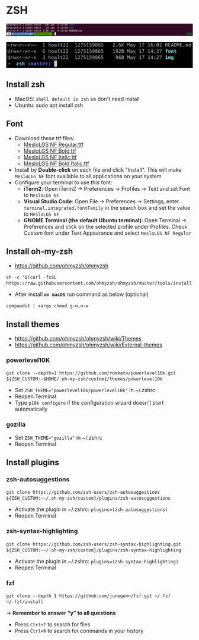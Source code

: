# ZSH

![image](img/ubuntu.png)

![image](img/macos.png)

## Install zsh

- MacOS: `shell default is zsh` so don't need install
- Ubuntu: sudo apt install zsh

## Font

- Download these ttf files:
  - [MesloLGS NF Regular.ttf](font/MesloLGS%20NF%20Regular.ttf)
  - [MesloLGS NF Bold.ttf](font/MesloLGS%20NF%20Bold.ttf)
  - [MesloLGS NF Italic.ttf](/MesloLGS%20NF%20Italic.ttf)
  - [MesloLGS NF Bold Italic.ttf](font/MesloLGS%20NF%20Bold%20Italic.ttf)
- Install by **Double-click** on each file and click "Install". This will make `MesloLGS NF` font available to all applications on your system
- Configure your terminal to use this font:
  - **iTerm2**: Open iTerm2 → Preferences → Profiles → Text and set Font to `MesloLGS NF`
  - **Visual Studio Code**: Open File → Preferences → Settings, enter `terminal.integrated.fontFamily` in the search box and set the value to `MesloLGS NF`
  - **GNOME Terminal (the default Ubuntu terminal)**: Open Terminal → Preferences and click on the selected profile under Profiles. Check Custom font under Text Appearance and select `MesloLGS NF Regular`

## Install oh-my-zsh

- <https://github.com/ohmyzsh/ohmyzsh>

```shell
sh -c "$(curl -fsSL https://raw.githubusercontent.com/ohmyzsh/ohmyzsh/master/tools/install.sh)"
```

- After install **`on macOS`** run command as below (optional)

```shell
compaudit | xargs chmod g-w,o-w
```

## Install themes

- <https://github.com/ohmyzsh/ohmyzsh/wiki/Themes>
- <https://github.com/ohmyzsh/ohmyzsh/wiki/External-themes>

### powerlevel10K

```shell
git clone --depth=1 https://github.com/romkatv/powerlevel10k.git ${ZSH_CUSTOM:-$HOME/.oh-my-zsh/custom}/themes/powerlevel10k
```

- Set `ZSH_THEME="powerlevel10k/powerlevel10k"` in ~/.zshrc
- Reopen Terminal
- Type `p10k configure` if the configuration wizard doesn't start automatically

### gozilla

- Set `ZSH_THEME="gozilla"` in ~/.zshrc
- Reopen Terminal

## Install plugins

### zsh-autosuggestions

```shell
git clone https://github.com/zsh-users/zsh-autosuggestions ${ZSH_CUSTOM:-~/.oh-my-zsh/custom}/plugins/zsh-autosuggestions
```

- Activate the plugin in ~/.zshrc: `plugins=(zsh-autosuggestions)`
- Reopen Terminal

### zsh-syntax-highlighting

```shell
git clone https://github.com/zsh-users/zsh-syntax-highlighting.git ${ZSH_CUSTOM:-~/.oh-my-zsh/custom}/plugins/zsh-syntax-highlighting
```

- Activate the plugin in ~/.zshrc: `plugins=(zsh-syntax-highlighting)`
- Reopen Terminal

### fzf

```shell
git clone --depth 1 https://github.com/junegunn/fzf.git ~/.fzf
~/.fzf/install
```

-> **Remember to answer “y” to all questions**

- Press `Ctrl+T` to search for files
- Press `Ctrl+R` to search for commands in your history
